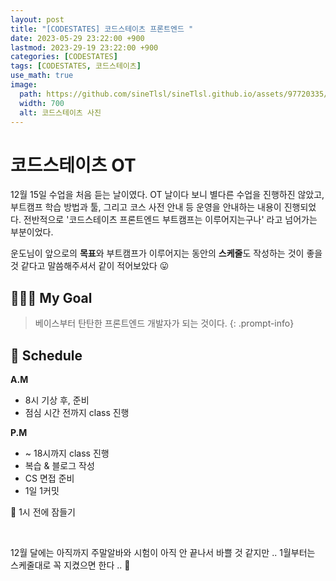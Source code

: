 ```yaml
---
layout: post
title: "[CODESTATES] 코드스테이츠 프론트엔드 "
date: 2023-05-29 23:22:00 +900
lastmod: 2023-29-19 23:22:00 +900
categories: [CODESTATES]
tags: [CODESTATES, 코드스테이츠]
use_math: true
image: 
  path: https://github.com/sineTlsl/sineTlsl.github.io/assets/97720335/e18393d7-0bb8-439a-a30d-842ba1fff12f
  width: 700
  alt: 코드스테이츠 사진
---
```


# 코드스테이츠 OT

12월 15일 수업을 처음 듣는 날이였다. OT 날이다 보니 별다른 수업을 진행하진 않았고, 부트캠프 학습 방법과 툴, 그리고 코스 사전 안내 등 운영을 안내하는 내용이 진행되었다.
전반적으로 '코드스테이츠 프론트엔드 부트캠프는 이루어지는구나' 라고 넘어가는 부분이었다.

운도님이 앞으로의 **목표**와 부트캠프가 이루어지는 동안의 **스케줄**도 작성하는 것이 좋을 것 같다고 말씀해주셔서 같이 적어보았다 😛

## 👩🏻‍💻 My Goal
> 베이스부터 탄탄한 프론트엔드 개발자가 되는 것이다.
{: .prompt-info}

## 📆 Schedule

**A.M**
- 8시 기상 후, 준비
- 점심 시간 전까지 class 진행

**P.M**
- ~ 18시까지 class 진행
- 복습 & 블로그 작성
- CS 면접 준비
- 1일 1커밋

🌙 1시 전에 잠들기

<br>

12월 달에는 아직까지 주말알바와 시험이 아직 안 끝나서 바쁠 것 같지만 ..
1월부터는 스케줄대로 꼭 지켰으면 한다 .. 🐰